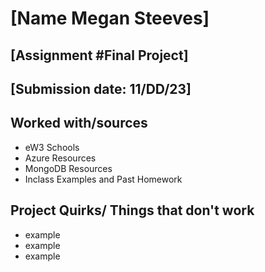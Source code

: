 # [Name Megan Steeves]
## [Assignment #Final Project]
## [Submission date: 11/DD/23]
## Worked with/sources 
* eW3 Schools
* Azure Resources
* MongoDB Resources
* Inclass Examples and Past Homework
## Project Quirks/ Things that don't work
* example
* example
* example